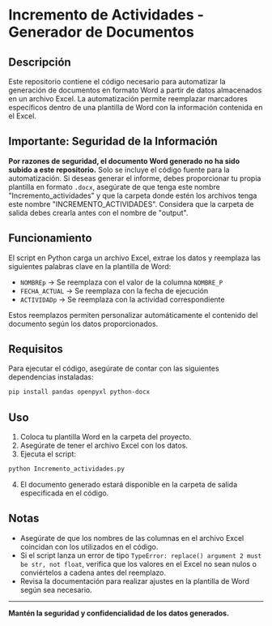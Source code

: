 # Incremento de Actividades - Generador de Documentos

## Descripción
Este repositorio contiene el código necesario para automatizar la generación de documentos en formato Word a partir de datos almacenados en un archivo Excel. La automatización permite reemplazar marcadores específicos dentro de una plantilla de Word con la información contenida en el Excel.

## Importante: Seguridad de la Información
**Por razones de seguridad, el documento Word generado no ha sido subido a este repositorio.**
Solo se incluye el código fuente para la automatización. Si deseas generar el informe, debes proporcionar tu propia plantilla en formato `.docx`, asegúrate de que tenga este nombre "Incremento_actividades" y que la carpeta donde estén los archivos tenga este nombre "INCREMENTO_ACTIVIDADES". Considera que la carpeta de salida debes crearla antes con el nombre de "output".

## Funcionamiento
El script en Python carga un archivo Excel, extrae los datos y reemplaza las siguientes palabras clave en la plantilla de Word:

- `NOMBREp` → Se reemplaza con el valor de la columna `NOMBRE_P`
- `FECHA_ACTUAL` → Se reemplaza con la fecha de ejecución
- `ACTIVIDADp` → Se reemplaza con la actividad correspondiente

Estos reemplazos permiten personalizar automáticamente el contenido del documento según los datos proporcionados.

## Requisitos
Para ejecutar el código, asegúrate de contar con las siguientes dependencias instaladas:

```bash
pip install pandas openpyxl python-docx
```

## Uso
1. Coloca tu plantilla Word en la carpeta del proyecto.
2. Asegúrate de tener el archivo Excel con los datos.
3. Ejecuta el script:

```bash
python Incremento_actividades.py
```

4. El documento generado estará disponible en la carpeta de salida especificada en el código.

## Notas
- Asegúrate de que los nombres de las columnas en el archivo Excel coincidan con los utilizados en el código.
- Si el script lanza un error de tipo `TypeError: replace() argument 2 must be str, not float`, verifica que los valores en el Excel no sean nulos o conviértelos a cadena antes del reemplazo.
- Revisa la documentación para realizar ajustes en la plantilla de Word según sea necesario.

---
**Mantén la seguridad y confidencialidad de los datos generados.**
